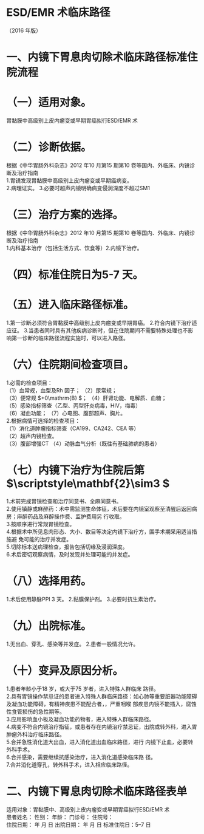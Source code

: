 # ESD/EMR 术临床路径  
（2016 年版）  
# 一、内镜下胃息肉切除术临床路径标准住院流程  
# （一）适用对象。  
胃黏膜中高级别上皮内瘤变或早期胃癌拟行ESD/EMR 术  
# （二）诊断依据。  
根据《中华胃肠外科杂志》2012 年10 月第15 期第10 卷等国内、外临床、内镜诊断及治疗指南  
1.胃镜发现胃黏膜中高级别上皮内瘤变或早期癌病变。  
2.病理证实。 3.必要时超声内镜明确病变侵润深度不超过SM1  
# （三）治疗方案的选择。  
根据《中华胃肠外科杂志》2012 年10 月第15 期第10 卷等国内、外临床、内镜诊断及治疗指南  
1.内科基本治疗（包括生活方式、饮食等）2.内镜下治疗。  
# （四）标准住院日为5-7 天。  
# （五）进入临床路径标准。  
1.第一诊断必须符合胃黏膜中高级别上皮内瘤变或早期胃癌。 2.符合内镜下治疗适应征。 3.当患者同时具有其他疾病诊断时，但在住院期间不需要特殊处理也不影响第一诊断的临床路径流程实施时，可以进入路径。  
# （六）住院期间检查项目。  
1.必需的检查项目：  
（1）血常规，血型及Rh 因子；   （2）尿常规；  
（3）便常规 $+0\mathrm{B} $；   （4）肝肾功能、电解质、血糖；  
（5）感染指标筛查（乙型、丙型肝炎病毒，HIV，梅毒）  
（6）凝血功能；     （7）心电图、腹部超声、胸片。  
2.根据病情可选择的检查项目：  
（1）消化道肿瘤指标筛查（CA199、CA242、CEA 等）  
（2）超声内镜检查。  
（3）腹部增强CT    （4）动脉血气分析（既往有基础肺病的患者）  
# （七）内镜下治疗为住院后第 $\scriptstyle\mathbf{2}\sim3 $  
1.术前完成胃镜检查和治疗同意书、全麻同意书。  
2.使用镇静或麻醉药：术中需监测生命体征，术后要在内镜室观察至清醒后返回病房；麻醉药品及麻醉操作费、监护费用另 行收取。  
3.按顺序进行常规胃镜检查。  
4.根据术中所见息肉形态、大小、数目等决定内镜下治疗方，围手术期采用适当措施避 免可能的治疗并发症。  
5.切除标本送病理检查，报告包括切缘及浸润深度。  
6.术后密切观察病情，及时发现并处理可能的并发症。  
# （八）选择用药。  
1.术后使用静脉PPI 3 天。 2.黏膜保护剂。 3.必要时抗生素治疗。  
# （九）出院标准。  
1.无出血、穿孔、感染等并发症。 2.患者一般情况允许。  
# （十）变异及原因分析。  
1.患者年龄小于18 岁，或大于75 岁者，进入特殊人群临床 路径。  
2.具有胃镜操作禁忌证的患者进入特殊人群临床路径：如心肺等重要脏器功能障碍及凝血功能障碍，有精神疾患不能配合者，，严重咽喉 部疾患内镜不能插入，腐蚀性食管损伤的急性期等。  
3.应用影响血小板及凝血功能药物者，进入特殊人群临床路径。  
4.病变不符合内镜治疗指征，或患者存在内镜治疗禁忌证，出院或转外科，进入胃肿瘤外科治疗临床路径。  
5.合并急性消化道大出血，进入消化道出血临床路径，进行 内镜下止血，必要转外科手术。  
6.合并感染，需要继续抗感染治疗，进入消化道感染临床路 径。  
7.合并消化道穿孔，转外科手术，进入相应临床路径。  
# 二、内镜下胃息肉切除术临床路径表单  
适用对象：胃黏膜中、高级别上皮内瘤变或早期胃癌拟行ESD/EMR 术  
患者姓名：             性别：     年龄：    门诊号：      住院号：  
住院日期：    年    月    日  出院日期：    年    月    日  标准住院日：5–7 日  
